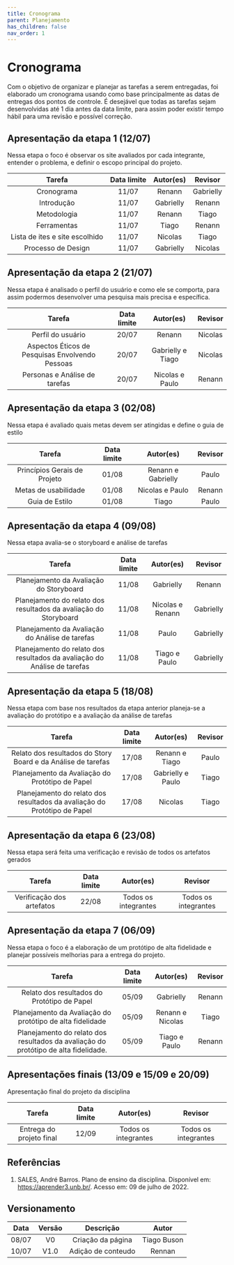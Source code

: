 ```yaml
---
title: Cronograma
parent: Planejamento
has_children: false
nav_order: 1
---
```


# Cronograma 

Com o objetivo de organizar e planejar as tarefas a serem entregadas, foi elaborado um cronograma usando como base principalmente as datas de entregas dos pontos de controle. É desejável que todas as tarefas sejam desenvolvidas até 1 dia antes da data limite, para assim poder existir tempo hábil para uma revisão e possível correção.

## Apresentação da etapa 1 (12/07)

Nessa etapa o foco é observar os site avaliados por cada integrante, entender o problema, e definir o escopo principal do projeto.

|       Tarefa       | Data limite |  Autor(es)  |   Revisor   |
|:------------------:|:-----------:|:-----------:|:-----------:|
|     Cronograma     |    11/07    |   Renann    | Gabrielly  |
|     Introdução     |    11/07    |   Gabrielly | Renann     |
|    Metodologia     |    11/07    |   Renann    | Tiago      |
|    Ferramentas     |    11/07    |   Tiago     | Renann    |
|   Lista de ites e site escolhido |    11/07    | Nicolas   | Tiago |
| Processo de Design |    11/07    |  Gabrielly  | Nicolas |

## Apresentação da etapa 2 (21/07)
Nessa etapa é analisado o perfil do usuário e como ele se comporta, para assim podermos desenvolver uma pesquisa mais precisa e específica.

|                     Tarefa                      | Data limite |    Autor(es)     | Revisor |
|:-----------------------------------------------:|:-----------:|:----------------:|:-------:|
|                Perfil do usuário                |    20/07    |      Renann      | Nicolas |
| Aspectos Éticos de Pesquisas Envolvendo Pessoas |    20/07    | Gabrielly e Tiago | Nicolas |
|          Personas e Análise de tarefas          |    20/07    | Nicolas e Paulo  | Renann  |

## Apresentação da etapa 3 (02/08)

Nessa etapa é avaliado quais metas devem ser atingidas e define o guia de estilo

|            Tarefa            | Data limite |     Autor(es)     | Revisor |
|:----------------------------:|:-----------:|:-----------------:|:-------:|
| Princípios Gerais de Projeto |    01/08    | Renann e Gabrielly |  Paulo  |
|     Metas de usabilidade     |    01/08    |  Nicolas e Paulo  | Renann  |
|        Guia de Estilo        |    01/08    |       Tiago       |  Paulo  |

## Apresentação da etapa 4 (09/08)

Nessa etapa avalia-se o storyboard e análise de tarefas

|                                  Tarefa                                  | Data limite |    Autor(es)     | Revisor  |
|:------------------------------------------------------------------------:|:-----------:|:----------------:|:--------:|
|                 Planejamento da Avaliação do Storyboard                  |    11/08    |     Gabrielly     |  Renann  |
|     Planejamento do relato dos resultados da avaliação do Storyboard     |    11/08    | Nicolas e Renann | Gabrielly |
|             Planejamento da Avaliação do Análise de tarefas              |    11/08    |      Paulo       | Gabrielly |
| Planejamento do relato dos resultados da avaliação do Análise de tarefas |    11/08    |  Tiago e Paulo   | Gabrielly |

## Apresentação da etapa 5 (18/08)

Nessa etapa com base nos resultados da etapa anterior planeja-se a avaliação do protótipo e a avaliação da análise de tarefas

|                                  Tarefa                                  | Data limite |    Autor(es)     | Revisor |
|:------------------------------------------------------------------------:|:-----------:|:----------------:|:-------:|
|       Relato dos resultados do Story Board e da Análise de tarefas       |    17/08    |  Renann e Tiago  |  Paulo  |
|             Planejamento da Avaliação do Protótipo de Papel              |    17/08    | Gabrielly e Paulo |  Tiago  |
| Planejamento do relato dos resultados da avaliação do Protótipo de Papel |    17/08    |     Nicolas      |  Tiago  |

## Apresentação da etapa 6 (23/08)

Nessa etapa será feita uma verificação e revisão de todos os artefatos gerados 

|          Tarefa           | Data limite |      Autor(es)       |       Revisor        |
|:-------------------------:|:-----------:|:--------------------:|:--------------------:|
| Verificação dos artefatos |    22/08    | Todos os integrantes | Todos os integrantes |

## Apresentação da etapa 7 (06/09)

Nessa etapa o foco é a elaboração de um protótipo de alta fidelidade e planejar possíveis melhorias para a entrega do projeto.

|                                       Tarefa                                        | Data limite |    Autor(es)     | Revisor |
|:-----------------------------------------------------------------------------------:|:-----------:|:----------------:|:-------:|
|                     Relato dos resultados do Protótipo de Papel                     |    05/09    |     Gabrielly     | Renann  |
|              Planejamento da Avaliação do protótipo de alta fidelidade              |    05/09    | Renann e Nicolas |  Tiago  |
| Planejamento do relato dos resultados da avaliação do protótipo de alta fidelidade. |    05/09    |  Tiago e Paulo   | Renann  |

## Apresentações finais (13/09 e 15/09 e 20/09)

Apresentação final do projeto da disciplina

|          Tarefa          | Data limite |      Autor(es)       |       Revisor        |
|:------------------------:|:-----------:|:--------------------:|:--------------------:|
| Entrega do projeto final |    12/09    | Todos os integrantes | Todos os integrantes |

## Referências
1. SALES, André Barros. Plano de ensino da disciplina. Disponível em: <https://aprender3.unb.br/>. Acesso em: 09 de julho de 2022.

## Versionamento

| Data  | Versão |     Descrição      |    Autor    |
|:-----:|:------:|:------------------:|:-----------:|
| 08/07 |   V0   | Criação da página  | Tiago Buson |
| 10/07 |  V1.0  | Adição de conteudo |   Rennan    |
